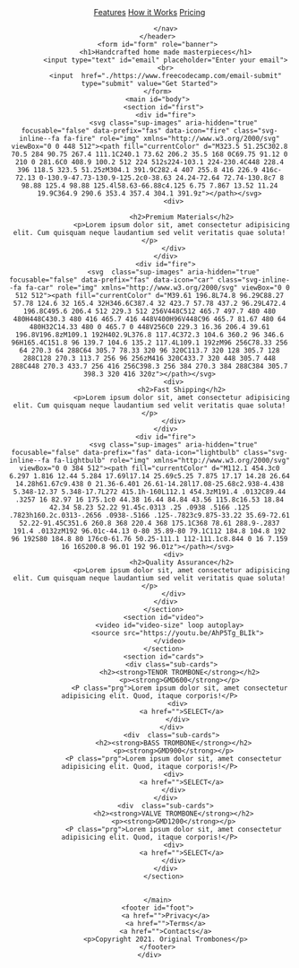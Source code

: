 <!DOCTYPE html>
<html lang="en">
<head>
    <meta charset="UTF-8">
    <meta http-equiv="X-UA-Compatible" content="IE=edge">
    <meta name="viewport" content="width=device-width, initial-scale=1.0">
    <title>Project Landing Page</title>
    <link rel="stylesheet" href="./main.css">
</head>
<body>
    <div id="page">
        <header id="header">
            <img id="header-img" src="" alt="">
            <nav id="nav-bar">
                <a class="nav-link" href="#features">Features</a>
                <a class="nav-link" href="#works">How it Works</a>
                <a class="nav-link" href="#pricing">Pricing</a>
                
            </nav>
        </header>
        <form id="form" role="banner">
            <h1>Handcrafted home made masterpieces</h1>
            <input type="text" id="email" placeholder="Enter your email">
            <br>
            <input  href="./https://www.freecodecamp.com/email-submit" type="submit" value="Get Started">
        </form>
        <main id="body">
           <section id="first">
            <div id="fire">
                <svg class="sup-images" aria-hidden="true" focusable="false" data-prefix="fas" data-icon="fire" class="svg-inline--fa fa-fire" role="img" xmlns="http://www.w3.org/2000/svg" viewBox="0 0 448 512"><path fill="currentColor" d="M323.5 51.25C302.8 70.5 284 90.75 267.4 111.1C240.1 73.62 206.2 35.5 168 0C69.75 91.12 0 210 0 281.6C0 408.9 100.2 512 224 512s224-103.1 224-230.4C448 228.4 396 118.5 323.5 51.25zM304.1 391.9C282.4 407 255.8 416 226.9 416c-72.13 0-130.9-47.73-130.9-125.2c0-38.63 24.24-72.64 72.74-130.8c7 8 98.88 125.4 98.88 125.4l58.63-66.88c4.125 6.75 7.867 13.52 11.24 19.9C364.9 290.6 353.4 357.4 304.1 391.9z"></path></svg>
                <div>
                   
                    <h2>Premium Materials</h2>
                    <p>Lorem ipsum dolor sit, amet consectetur adipisicing elit. Cum quisquam neque laudantium sed velit veritatis quae soluta!</p>
                </div>
            </div>
            <div id="fire">
                <svg  class="sup-images" aria-hidden="true" focusable="false" data-prefix="fas" data-icon="car" class="svg-inline--fa fa-car" role="img" xmlns="http://www.w3.org/2000/svg" viewBox="0 0 512 512"><path fill="currentColor" d="M39.61 196.8L74.8 96.29C88.27 57.78 124.6 32 165.4 32H346.6C387.4 32 423.7 57.78 437.2 96.29L472.4 196.8C495.6 206.4 512 229.3 512 256V448C512 465.7 497.7 480 480 480H448C430.3 480 416 465.7 416 448V400H96V448C96 465.7 81.67 480 64 480H32C14.33 480 0 465.7 0 448V256C0 229.3 16.36 206.4 39.61 196.8V196.8zM109.1 192H402.9L376.8 117.4C372.3 104.6 360.2 96 346.6 96H165.4C151.8 96 139.7 104.6 135.2 117.4L109.1 192zM96 256C78.33 256 64 270.3 64 288C64 305.7 78.33 320 96 320C113.7 320 128 305.7 128 288C128 270.3 113.7 256 96 256zM416 320C433.7 320 448 305.7 448 288C448 270.3 433.7 256 416 256C398.3 256 384 270.3 384 288C384 305.7 398.3 320 416 320z"></path></svg>
                <div>
                    <h2>Fast Shipping</h2>
                    <p>Lorem ipsum dolor sit, amet consectetur adipisicing elit. Cum quisquam neque laudantium sed velit veritatis quae soluta!</p>
                </div>
            </div>
            <div id="fire">
                <svg class="sup-images" aria-hidden="true" focusable="false" data-prefix="fas" data-icon="lightbulb" class="svg-inline--fa fa-lightbulb" role="img" xmlns="http://www.w3.org/2000/svg" viewBox="0 0 384 512"><path fill="currentColor" d="M112.1 454.3c0 6.297 1.816 12.44 5.284 17.69l17.14 25.69c5.25 7.875 17.17 14.28 26.64 14.28h61.67c9.438 0 21.36-6.401 26.61-14.28l17.08-25.68c2.938-4.438 5.348-12.37 5.348-17.7L272 415.1h-160L112.1 454.3zM191.4 .0132C89.44 .3257 16 82.97 16 175.1c0 44.38 16.44 84.84 43.56 115.8c16.53 18.84 42.34 58.23 52.22 91.45c.0313 .25 .0938 .5166 .125 .7823h160.2c.0313-.2656 .0938-.5166 .125-.7823c9.875-33.22 35.69-72.61 52.22-91.45C351.6 260.8 368 220.4 368 175.1C368 78.61 288.9-.2837 191.4 .0132zM192 96.01c-44.13 0-80 35.89-80 79.1C112 184.8 104.8 192 96 192S80 184.8 80 176c0-61.76 50.25-111.1 112-111.1c8.844 0 16 7.159 16 16S200.8 96.01 192 96.01z"></path></svg> 
                <div>
                    <h2>Quality Assurance</h2>
                    <p>Lorem ipsum dolor sit, amet consectetur adipisicing elit. Cum quisquam neque laudantium sed velit veritatis quae soluta!</p>
                </div>
            </div>
           </section>
           <section id="video">
              <video id="video-size" loop autoplay>
                  <source src="https://youtu.be/AhP5Tg_BLIk">
              </video>
           </section>
           <section id="cards">
               <div class="sub-cards">
                   <h2><strong>TENOR TROMBONE</strong></h2>
                   <p><strong>GMD600</strong></p>
                   <P class="prg">Lorem ipsum dolor sit, amet consectetur adipisicing elit. Quod, itaque corporis!</P>
                  <div>
                    <a href="">SELECT</a>
                  </div>
               </div>
               <div  class="sub-cards">
                <h2><strong>BASS TROMBONE</strong></h2>
                <p><strong>GMD900</strong></p>
                <P class="prg">Lorem ipsum dolor sit, amet consectetur adipisicing elit. Quod, itaque corporis!</P>
                <div>
                    <a href="">SELECT</a>
                </div>
            </div>
            <div  class="sub-cards">
                <h2><strong>VALVE TROMBONE</strong></h2>
                <p><strong>GMD1200</strong></p>
                <P class="prg">Lorem ipsum dolor sit, amet consectetur adipisicing elit. Quod, itaque corporis!</P>
                <div>
                    <a href="">SELECT</a>
                </div>
            </div>
           </section>


        </main>
        <footer id="foot">
            <a href="">Privacy</a>
            <a href="">Terms</a>
            <a href="">Contacts</a>
            <p>Copyright 2021. Original Trombones</p>
        </footer>
    </div>
</body>
</html>
